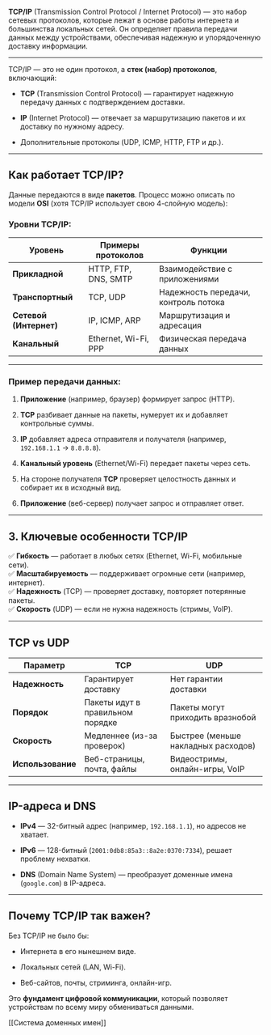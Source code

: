 **TCP/IP** (Transmission Control Protocol / Internet Protocol) — это набор сетевых протоколов, которые лежат в основе работы интернета и большинства локальных сетей. Он определяет правила передачи данных между устройствами, обеспечивая надежную и упорядоченную доставку информации.
- --
TCP/IP — это не один протокол, а **стек (набор) протоколов**, включающий:

- **TCP** (Transmission Control Protocol) — гарантирует надежную передачу данных с подтверждением доставки.
    
- **IP** (Internet Protocol) — отвечает за маршрутизацию пакетов и их доставку по нужному адресу.
    
- Дополнительные протоколы (UDP, ICMP, HTTP, FTP и др.).
- --
## **Как работает TCP/IP?**

Данные передаются в виде **пакетов**. Процесс можно описать по модели **OSI** (хотя TCP/IP использует свою 4-слойную модель):

### **Уровни TCP/IP:**

|Уровень|Примеры протоколов|Функции|
|---|---|---|
|**Прикладной**|HTTP, FTP, DNS, SMTP|Взаимодействие с приложениями|
|**Транспортный**|TCP, UDP|Надежность передачи, контроль потока|
|**Сетевой (Интернет)**|IP, ICMP, ARP|Маршрутизация и адресация|
|**Канальный**|Ethernet, Wi-Fi, PPP|Физическая передача данных|-
- --
### **Пример передачи данных:**

1. **Приложение** (например, браузер) формирует запрос (HTTP).
    
2. **TCP** разбивает данные на пакеты, нумерует их и добавляет контрольные суммы.
    
3. **IP** добавляет адреса отправителя и получателя (например, `192.168.1.1` → `8.8.8.8`).
    
4. **Канальный уровень** (Ethernet/Wi-Fi) передает пакеты через сеть.
    
5. На стороне получателя **TCP** проверяет целостность данных и собирает их в исходный вид.
    
6. **Приложение** (веб-сервер) получает запрос и отправляет ответ.
    

---
## **3. Ключевые особенности TCP/IP**

✅ **Гибкость** — работает в любых сетях (Ethernet, Wi-Fi, мобильные сети).  
✅ **Масштабируемость** — поддерживает огромные сети (например, интернет).  
✅ **Надежность** (TCP) — проверяет доставку, повторяет потерянные пакеты.  
✅ **Скорость** (UDP) — если не нужна надежность (стримы, VoIP).

- --
## **TCP vs UDP**

| Параметр          | TCP                              | UDP                                 |
| ----------------- | -------------------------------- | ----------------------------------- |
| **Надежность**    | Гарантирует доставку             | Нет гарантии доставки               |
| **Порядок**       | Пакеты идут в правильном порядке | Пакеты могут приходить вразнобой    |
| **Скорость**      | Медленнее (из-за проверок)       | Быстрее (меньше накладных расходов) |
| **Использование** | Веб-страницы, почта, файлы       | Видеостримы, онлайн-игры, VoIP      |
- --
## **IP-адреса и DNS**

- **IPv4** — 32-битный адрес (например, `192.168.1.1`), но адресов не хватает.
    
- **IPv6** — 128-битный (`2001:0db8:85a3::8a2e:0370:7334`), решает проблему нехватки.
    
- **DNS** (Domain Name System) — преобразует доменные имена (`google.com`) в IP-адреса.
- --
## **Почему TCP/IP так важен?**

Без TCP/IP не было бы:

- Интернета в его нынешнем виде.
    
- Локальных сетей (LAN, Wi-Fi).
    
- Веб-сайтов, почты, стриминга, онлайн-игр.
    

Это **фундамент цифровой коммуникации**, который позволяет устройствам по всему миру обмениваться данными.

[[Cистема доменных имен]]